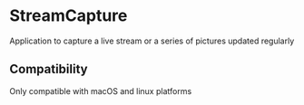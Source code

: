 # StreamCapture

Application to capture a live stream or a series of pictures updated regularly

## Compatibility
Only compatible with macOS and linux platforms
